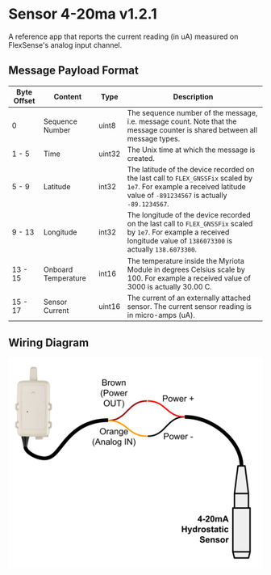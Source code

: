 # Sensor 4-20ma v1.2.1
A reference app that reports the current reading (in uA) measured on FlexSense's analog input channel.

## Message Payload Format

| Byte Offset | Content | Type | Description |
| ----------- | ------- | ---- | ----------- |
| 0 | Sequence Number | uint8 | The sequence number of the message, i.e. message count. Note that the message counter is shared between all message types. |
| 1 - 5 | Time | uint32 | The Unix time at which the message is created. |
| 5 - 9 | Latitude | int32 | The latitude of the device recorded on the last call to `FLEX_GNSSFix` scaled by `1e7`. For example a received latitude value of `-891234567` is actually `-89.1234567`. |
| 9 - 13 | Longitude | int32 | The longitude of the device recorded on the last call to `FLEX_GNSSFix` scaled by `1e7`. For example a received longitude value of `1386073300` is actually `138.6073300`. |
| 13 - 15 | Onboard Temperature | int16 | The temperature inside the Myriota Module in degrees Celsius scale by 100.  For example a received value of 3000 is actually 30.00 C. |
| 15 - 17 | Sensor Current | uint16 | The current of an externally attached sensor. The current sensor reading is in micro-amps (uA). |

## Wiring Diagram
![Sensor 4 20ma](../wiring_diagrams/sensor-4-20ma.svg)

